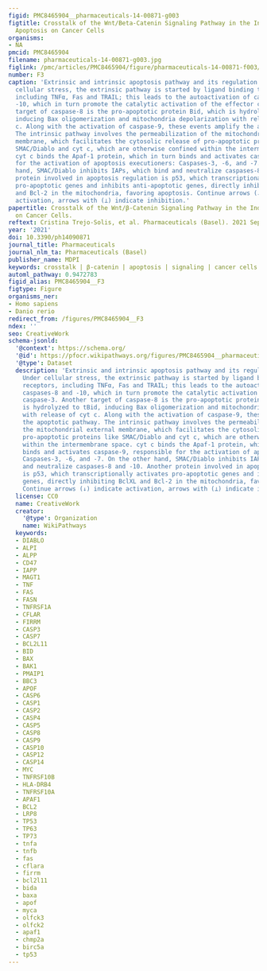 ```yaml
---
figid: PMC8465904__pharmaceuticals-14-00871-g003
figtitle: Crosstalk of the Wnt/Beta-Catenin Signaling Pathway in the Induction of
  Apoptosis on Cancer Cells
organisms:
- NA
pmcid: PMC8465904
filename: pharmaceuticals-14-00871-g003.jpg
figlink: /pmc/articles/PMC8465904/figure/pharmaceuticals-14-00871-f003/
number: F3
caption: 'Extrinsic and intrinsic apoptosis pathway and its regulation via p53. Under
  cellular stress, the extrinsic pathway is started by ligand binding to death receptors,
  including TNFα, Fas and TRAIL; this leads to the autoactivation of caspases-8 and
  -10, which in turn promote the catalytic activation of the effector caspase-3. Another
  target of caspase-8 is the pro-apoptotic protein Bid, which is hydrolyzed to tBid,
  inducing Bax oligomerization and mitochondria depolarization with release of cyt
  c. Along with the activation of caspase-9, these events amplify the apoptotic pathway.
  The intrinsic pathway involves the permeabilization of the mitochondrial external
  membrane, which facilitates the cytosolic release of pro-apoptotic proteins like
  SMAC/Diablo and cyt c, which are otherwise confined within the intermembrane space.
  cyt c binds the Apaf-1 protein, which in turn binds and activates caspase-9, responsible
  for the activation of apoptosis executioners: Caspases-3, -6, and -7. On the other
  hand, SMAC/Diablo inhibits IAPs, which bind and neutralize caspases-8 and -10. Another
  protein involved in apoptosis regulation is p53, which transcriptionally activates
  pro-apoptotic genes and inhibits anti-apoptotic genes, directly inhibiting BclXL
  and Bcl-2 in the mitochondria, favoring apoptosis. Continue arrows (↓) indicate
  activation, arrows with (⊥) indicate inhibition.'
papertitle: Crosstalk of the Wnt/β-Catenin Signaling Pathway in the Induction of Apoptosis
  on Cancer Cells.
reftext: Cristina Trejo-Solis, et al. Pharmaceuticals (Basel). 2021 Sep;14(9):871.
year: '2021'
doi: 10.3390/ph14090871
journal_title: Pharmaceuticals
journal_nlm_ta: Pharmaceuticals (Basel)
publisher_name: MDPI
keywords: crosstalk | β-catenin | apoptosis | signaling | cancer cells
automl_pathway: 0.9472783
figid_alias: PMC8465904__F3
figtype: Figure
organisms_ner:
- Homo sapiens
- Danio rerio
redirect_from: /figures/PMC8465904__F3
ndex: ''
seo: CreativeWork
schema-jsonld:
  '@context': https://schema.org/
  '@id': https://pfocr.wikipathways.org/figures/PMC8465904__pharmaceuticals-14-00871-g003.html
  '@type': Dataset
  description: 'Extrinsic and intrinsic apoptosis pathway and its regulation via p53.
    Under cellular stress, the extrinsic pathway is started by ligand binding to death
    receptors, including TNFα, Fas and TRAIL; this leads to the autoactivation of
    caspases-8 and -10, which in turn promote the catalytic activation of the effector
    caspase-3. Another target of caspase-8 is the pro-apoptotic protein Bid, which
    is hydrolyzed to tBid, inducing Bax oligomerization and mitochondria depolarization
    with release of cyt c. Along with the activation of caspase-9, these events amplify
    the apoptotic pathway. The intrinsic pathway involves the permeabilization of
    the mitochondrial external membrane, which facilitates the cytosolic release of
    pro-apoptotic proteins like SMAC/Diablo and cyt c, which are otherwise confined
    within the intermembrane space. cyt c binds the Apaf-1 protein, which in turn
    binds and activates caspase-9, responsible for the activation of apoptosis executioners:
    Caspases-3, -6, and -7. On the other hand, SMAC/Diablo inhibits IAPs, which bind
    and neutralize caspases-8 and -10. Another protein involved in apoptosis regulation
    is p53, which transcriptionally activates pro-apoptotic genes and inhibits anti-apoptotic
    genes, directly inhibiting BclXL and Bcl-2 in the mitochondria, favoring apoptosis.
    Continue arrows (↓) indicate activation, arrows with (⊥) indicate inhibition.'
  license: CC0
  name: CreativeWork
  creator:
    '@type': Organization
    name: WikiPathways
  keywords:
  - DIABLO
  - ALPI
  - ALPP
  - CD47
  - IAPP
  - MAGT1
  - TNF
  - FAS
  - FASN
  - TNFRSF1A
  - CFLAR
  - FIRRM
  - CASP3
  - CASP7
  - BCL2L11
  - BID
  - BAX
  - BAK1
  - PMAIP1
  - BBC3
  - APOF
  - CASP6
  - CASP1
  - CASP2
  - CASP4
  - CASP5
  - CASP8
  - CASP9
  - CASP10
  - CASP12
  - CASP14
  - MYC
  - TNFRSF10B
  - HLA-DRB4
  - TNFRSF10A
  - APAF1
  - BCL2
  - LRP8
  - TP53
  - TP63
  - TP73
  - tnfa
  - tnfb
  - fas
  - cflara
  - firrm
  - bcl2l11
  - bida
  - baxa
  - apof
  - myca
  - olfck3
  - olfck2
  - apaf1
  - chmp2a
  - birc5a
  - tp53
---
```

